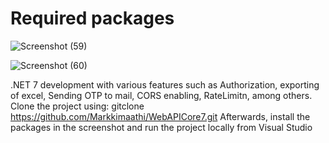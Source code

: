 ﻿# Required packages

![Screenshot (59)](https://github.com/user-attachments/assets/3bd1918b-7abf-4d79-ad06-4655fcc272ed)

![Screenshot (60)](https://github.com/user-attachments/assets/20c65a31-0453-44c7-9a67-41583d228509)

.NET 7 development with various features such as Authorization, exporting of excel, Sending OTP to mail, CORS enabling, RateLimitn, among others.
Clone the project using: gitclone https://github.com/Markkimaathi/WebAPICore7.git
Afterwards, install the packages in the screenshot and run the project locally from Visual Studio
